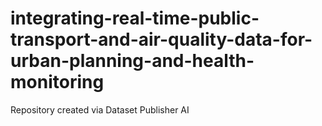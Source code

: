 # integrating-real-time-public-transport-and-air-quality-data-for-urban-planning-and-health-monitoring
Repository created via Dataset Publisher AI
